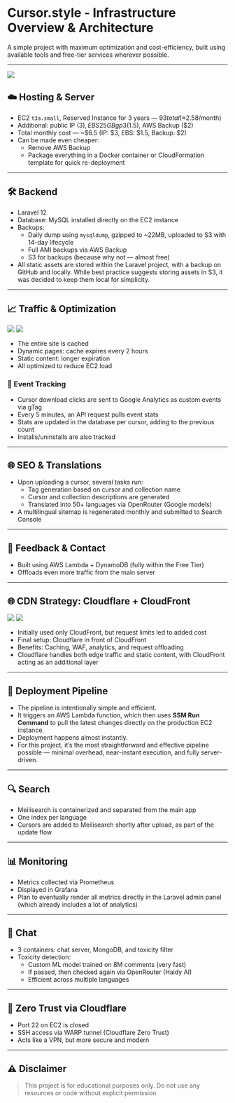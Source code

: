 # Cursor.style - Infrastructure Overview & Architecture



A simple project with maximum optimization and cost-efficiency, built using available tools and free-tier services wherever possible.

---
<img src=".diagrams/image.png">


## ☁️ Hosting & Server
- EC2 `t3a.small`, Reserved Instance for 3 years — $93 total (≈$2.58/month)
- Additional: public IP ($3), EBS 25GB gp3 ($1.5), AWS Backup ($2)
- Total monthly cost — ~$6.5 (IP: $3, EBS: $1.5, Backup: $2)
- Can be made even cheaper:
  - Remove AWS Backup
  - Package everything in a Docker container or CloudFormation template for quick re-deployment

---

## 🛠️ Backend
- Laravel 12
- Database: MySQL installed directly on the EC2 instance
- Backups:
  - Daily dump using `mysqldump`, gzipped to ~22MB, uploaded to S3 with 14-day lifecycle
  - Full AMI backups via AWS Backup
  - S3 for backups (because why not — almost free)
- All static assets are stored within the Laravel project, with a backup on GitHub and locally. While best practice suggests storing assets in S3, it was decided to keep them local for simplicity.

---

## 📈 Traffic & Optimization
<img src=".diagrams/stat_1.png">
<img src=".diagrams/stat_2.png">


- The entire site is cached
- Dynamic pages: cache expires every 2 hours
- Static content: longer expiration
- All optimized to reduce EC2 load

### 🔁 Event Tracking
- Cursor download clicks are sent to Google Analytics as custom events via gTag
- Every 5 minutes, an API request pulls event stats
- Stats are updated in the database per cursor, adding to the previous count
- Installs/uninstalls are also tracked

---

## 🌐 SEO & Translations
- Upon uploading a cursor, several tasks run:
  - Tag generation based on cursor and collection name
  - Cursor and collection descriptions are generated
  - Translated into 50+ languages via OpenRouter (Google models)
- A multilingual sitemap is regenerated monthly and submitted to Search Console

---

## 💬 Feedback & Contact
- Built using AWS Lambda + DynamoDB (fully within the Free Tier)
- Offloads even more traffic from the main server

---

## 🌐 CDN Strategy: Cloudflare + CloudFront

<img src=".diagrams/cf1.png">
<img src=".diagrams/cf2.png">

- Initially used only CloudFront, but request limits led to added cost
- Final setup: Cloudflare in front of CloudFront
- Benefits: Caching, WAF, analytics, and request offloading
- Cloudflare handles both edge traffic and static content, with CloudFront acting as an additional layer

---

## 🚀 Deployment Pipeline
- The pipeline is intentionally simple and efficient.
- It triggers an AWS Lambda function, which then uses **SSM Run Command** to pull the latest changes directly on the production EC2 instance.
- Deployment happens almost instantly.
- For this project, it’s the most straightforward and effective pipeline possible — minimal overhead, near-instant execution, and fully server-driven.

---

## 🔍 Search
- Meilisearch is containerized and separated from the main app
- One index per language
- Cursors are added to Meilisearch shortly after upload, as part of the update flow

---

## 📊 Monitoring
- Metrics collected via Prometheus
- Displayed in Grafana
- Plan to eventually render all metrics directly in the Laravel admin panel (which already includes a lot of analytics)

---

## 💬 Chat
- 3 containers: chat server, MongoDB, and toxicity filter
- Toxicity detection:
  - Custom ML model trained on 8M comments (very fast)
  - If passed, then checked again via OpenRouter (Haidy AI)
  - Efficient across multiple languages

---

## 🔐 Zero Trust via Cloudflare
- Port 22 on EC2 is closed
- SSH access via WARP tunnel (Cloudflare Zero Trust)
- Acts like a VPN, but more secure and modern

---

## ⚠️ Disclaimer
> This project is for educational purposes only. 
> Do not use any resources or code without explicit permission.
